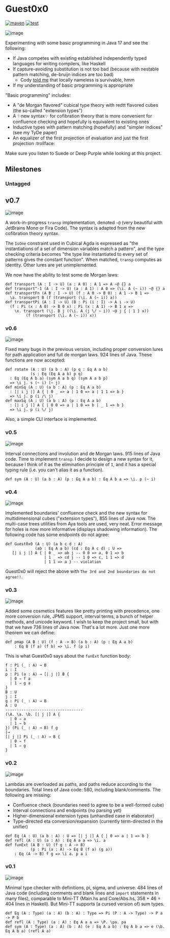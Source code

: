 # Guest0x0

[![maven]](https://repo1.maven.org/maven2/org/aya-prover/guest0x0-base/)
[![test](https://github.com/ice1000/guest0x0/actions/workflows/gradle-check.yml/badge.svg)](https://github.com/ice1000/guest0x0/actions/workflows/gradle-check.yml)

![image](https://user-images.githubusercontent.com/16398479/162600129-d59a0c0c-de5a-49e4-b0dd-dd3c4fd51938.png)

[maven]: https://img.shields.io/maven-central/v/org.aya-prover/guest0x0-base

Experimenting with some basic programming in Java 17 and see the following:

+ If Java competes with existing established independently typed languages for writing compilers, like Haskell
+ If capture-avoiding substitution is not too bad (because with nestable pattern matching, de-bruijn indices are too bad)
  + Cody [told me](https://twitter.com/codydroux/status/1512204955641389056) that locally nameless is survivable, hmm
+ If my understanding of basic programming is appropriate

"Basic programming" includes:

+ A "de Morgan flavored" cubical type theory with redtt flavored cubes (the so-called "extension types")
+ A ✨new syntax✨ for cofibration theory that is more convenient for confluence checking and hopefully is equivalent to existing ones
+ Inductive types with pattern matching (hopefully) and "simpler indices" (see my TyDe paper)
+ An equalizer of the first projection of evaluation and just the first projection :trollface:

Make sure you listen to Suede or Deep Purple while looking at this project.

## Milestones

### Untagged

## v0.7

![image](https://user-images.githubusercontent.com/16398479/163258018-ee80a9f9-2fa1-45cb-b336-bc493d97a6ae.png)

A work-in-progress `transp` implementation, denoted `~@` (very beautiful with JetBrains Mono or Fira Code).
The syntax is adapted from the new cofibration theory syntax.

The `IsOne` constraint used in Cubical Agda is expressed as
"the instantiations of a set of dimension variables match a pattern",
and the type checking criteria becomes
"the type line instantiated to every set of patterns gives the constant function".
When matched, `transp` computes as identity. Other lures are yet unimplemented.

We now have the ability to test some de Morgan laws:

```
def transport (A : I -> U) (a : A 0) : A 1 => A ~@ {} a
def transport^-1 (A : I -> U) (a : A 1) : A 0 => (\i. A (~ i)) ~@ {} a
def transportFn (A B : I -> U) (f : A 0 -> B 0) : A 1 -> B 1 =>
  \a. transport B (f (transport (\i. A (~ i)) a))
def transportPi (A : I -> U) (B : Pi (i : I) -> A i -> U)
  (f : Pi (x : A 0) -> B 0 x) : Pi (x : A 1) -> B 1 x =>
    \x. transport (\j. B j ((\i. A (j \/ ~ i)) ~@ j { | 1 } x))
         (f (transport (\i. A (~ i)) x))
```

### v0.6

![image](https://user-images.githubusercontent.com/16398479/162851016-86f3f199-7ec8-42b7-adac-c43bbcc5ec3e.png)

Fixed many bugs in the previous version, including proper conversion lures for path application
and full de morgan laws. 924 lines of Java. These functions are now accepted:

```
def rotate (A : U) (a b : A) (p q : Eq A a b)
           (s : Eq (Eq A a b) p q)
  : Eq (Eq A b a) (sym A a b q) (sym A a b p)
  => \i j. s (~ i) (~ j)
def minSq (A : U) (a b : A) (p : Eq A a b)
  : [| i j |] A { | 0 _ => a | 1 0 => a | 1 1 => b }
  => \i j. p (i /\ j)
def maxSq (A : U) (a b : A) (p : Eq A a b)
  : [| i j |] A { | 0 0 => a | 1 0 => b | _ 1 => b }
  => \i j. p (i \/ j)
```

Also, a simple CLI interface is implemented.

### v0.5

![image](https://user-images.githubusercontent.com/16398479/162815822-e22a0538-7185-4585-b53d-b7feaedda47d.png)

Interval connections and involution and de Morgan laws. 915 lines of Java code.
Time to implement `transp`. I decide to design a new syntax for it, because I think of it as the
elimination principle of `I`, and it has a special typing rule (i.e. you can't alias it as a function).

```
def sym (A : U) (a b : A) (p : Eq A a b) : Eq A b a => \i. p (~ i)
```

### v0.4

![image](https://user-images.githubusercontent.com/16398479/162601962-c77035cf-5858-45a5-a2c0-062830276210.png)

Implemented boundaries' confluence check and the new syntax for multidimensional cubes ("extension types"),
855 lines of Java now. The multi-case trees utilities from Aya tools are used, very neat.
Error message for holes is now more informative (displays shadowing information).
The following code has some endpoints do not agree:

```
def Guest0x0 (A : U) (a b c d : A)
             (ab : Eq A a b) (cd : Eq A c d) : U =>
   [| i j |] A { | 0 _ => ab j -- 0 0 => a, 0 1 => b
                 | 1 _ => cd j -- 1 0 => c, 1 1 => d
                 | 1 1 => a } -- violation
```

Guest0x0 will reject the above with `The 3rd and 2nd boundaries do not agree!!`.

### v0.3

![image](https://user-images.githubusercontent.com/16398479/162591730-6f218433-a26c-467f-b6f8-3dfc6ef7c0fe.png)

Added some cosmetics features like pretty printing with precedence, one more conversion rule,
JPMS support, interval terms, a bunch of helper methods, and unicode keyword.
I wish to keep the project small, but with that we have 736 lines of Java now. That's a lot more.
Just one more theorem we can define:

```
def pmap (A B : U) (f : A -> B) (a b : A) (p : Eq A a b)
    : Eq B (f a) (f b) => \i. f (p i)
```

This is what Guest0x0 says about the `funExt` function body:

```
f : Pi (_ : A) → B
i : I
p : Pi (a : A) → [| j |] B {
  | 0 ⇒ f a
  | 1 ⇒ g a
}
B : U
j : I
g : Pi (_ : A) → B
A : U
----------------------------------
(\A. \a. \b. [| j |] A {
  | 0 ⇒ a
  | 1 ⇒ b
}) (Pi (_ : A) → B) f g
|→
[| j |] Pi (_ : A) → B {
  | 0 ⇒ f
  | 1 ⇒ g
}
```

### v0.2

![image](https://user-images.githubusercontent.com/16398479/162101384-cebf6e0f-c0c4-4044-8dcc-291f86a0bc09.png)

Lambdas are overloaded as paths, and paths reduce according to the boundaries.
Total lines of Java code: 580, including blank/comments. The following are missing:

+ Confluence check (boundaries need to agree to be a well-formed cube)
+ Interval connections and endpoints (no parsing yet)
+ Higher-dimensional extension types (unhandled case in elaborator)
+ Type-directed eta conversion/expansion (currently term-directed in the unifier)

```
def Eq (A : U) (a b : A) : U => [| j |] A { | 0 => a | 1 => b }
def refl (A : U) (a : A) : Eq A a a => \i. a
def funExt (A B : U) (f g : A -> B)
           (p : Pi (a : A) -> Eq B (f a) (g a))
    : Eq (A -> B) f g => \i a. p a i
```

### v0.1

![image](https://user-images.githubusercontent.com/16398479/161549473-ef24de7c-3033-4874-8354-54a960b3f873.png)

Minimal type checker with definitions, pi, sigma, and universe.
484 lines of Java code (including comments and blank lines and `import` statements in many files),
comparable to Mini-TT (Main.hs and Core/Abs.hs, 358 + 46 = 404 lines in Haskell).
But Mini-TT supports (a cursed version of) sum types.

```
def Eq (A : Type) (a : A) (b : A) : Type => Pi (P : A -> Type) -> P a -> P b
def refl (A : Type) (a : A) : Eq A a a => \P. \pa. pa
def sym (A : Type) (a : A) (b : A) (e : Eq A a b) : Eq A b a => e (\b. Eq A b a) (refl A a)
```
